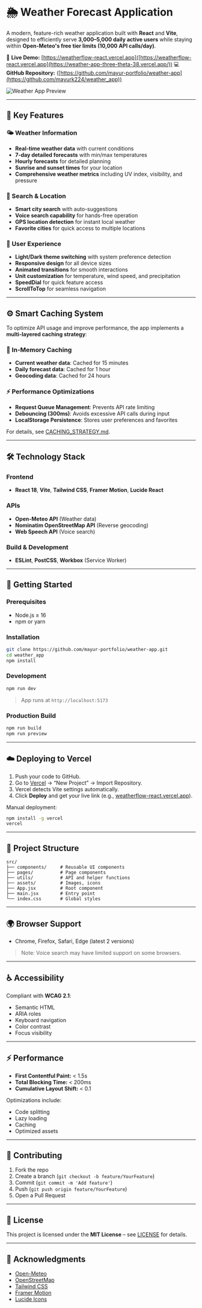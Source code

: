 # 🌦️ Weather Forecast Application

A modern, feature-rich weather application built with **React** and **Vite**, designed to efficiently serve **3,000–5,000 daily active users** while staying within **Open-Meteo's free tier limits (10,000 API calls/day)**.

🔗 **Live Demo:** [https://weatherflow-react.vercel.app]([https://weatherflow-react.vercel.app](https://weather-app-three-theta-38.vercel.app/))
💻 **GitHub Repository:** ([https://github.com/mayur-portfolio/weather-app](https://github.com/mayurk224/weather_app))

![Weather App Preview](src/assets/preview.png)

---

## 🚀 Key Features

### 🌤️ Weather Information

* **Real-time weather data** with current conditions
* **7-day detailed forecasts** with min/max temperatures
* **Hourly forecasts** for detailed planning
* **Sunrise and sunset times** for your location
* **Comprehensive weather metrics** including UV index, visibility, and pressure

### 📍 Search & Location

* **Smart city search** with auto-suggestions
* **Voice search capability** for hands-free operation
* **GPS location detection** for instant local weather
* **Favorite cities** for quick access to multiple locations

### 🧭 User Experience

* **Light/Dark theme switching** with system preference detection
* **Responsive design** for all device sizes
* **Animated transitions** for smooth interactions
* **Unit customization** for temperature, wind speed, and precipitation
* **SpeedDial** for quick feature access
* **ScrollToTop** for seamless navigation

---

## ⚙️ Smart Caching System

To optimize API usage and improve performance, the app implements a **multi-layered caching strategy**:

### 🧠 In-Memory Caching

* **Current weather data**: Cached for 15 minutes
* **Daily forecast data**: Cached for 1 hour
* **Geocoding data**: Cached for 24 hours

### ⚡ Performance Optimizations

* **Request Queue Management**: Prevents API rate limiting
* **Debouncing (300ms)**: Avoids excessive API calls during input
* **LocalStorage Persistence**: Stores user preferences and favorites

For details, see [CACHING_STRATEGY.md](CACHING_STRATEGY.md).

---

## 🛠️ Technology Stack

### Frontend

* **React 18**, **Vite**, **Tailwind CSS**, **Framer Motion**, **Lucide React**

### APIs

* **Open-Meteo API** (Weather data)
* **Nominatim OpenStreetMap API** (Reverse geocoding)
* **Web Speech API** (Voice search)

### Build & Development

* **ESLint**, **PostCSS**, **Workbox** (Service Worker)

---

## 🧩 Getting Started

### Prerequisites

* Node.js ≥ 16
* npm or yarn

### Installation

```bash
git clone https://github.com/mayur-portfolio/weather-app.git
cd weather_app
npm install
```

### Development

```bash
npm run dev
```

> App runs at `http://localhost:5173`

### Production Build

```bash
npm run build
npm run preview
```

---

## ☁️ Deploying to Vercel

1. Push your code to GitHub.
2. Go to [Vercel](https://vercel.com) → “New Project” → Import Repository.
3. Vercel detects Vite settings automatically.
4. Click **Deploy** and get your live link (e.g., [weatherflow-react.vercel.app](https://weatherflow-react.vercel.app)).

Manual deployment:

```bash
npm install -g vercel
vercel
```

---

## 📂 Project Structure

```
src/
├── components/     # Reusable UI components
├── pages/          # Page components
├── utils/          # API and helper functions
├── assets/         # Images, icons
├── App.jsx         # Root component
├── main.jsx        # Entry point
└── index.css       # Global styles
```

---

## 🌍 Browser Support

* Chrome, Firefox, Safari, Edge (latest 2 versions)

> Note: Voice search may have limited support on some browsers.

---

## ♿ Accessibility

Compliant with **WCAG 2.1**:

* Semantic HTML
* ARIA roles
* Keyboard navigation
* Color contrast
* Focus visibility

---

## ⚡ Performance

* **First Contentful Paint:** < 1.5s
* **Total Blocking Time:** < 200ms
* **Cumulative Layout Shift:** < 0.1

Optimizations include:

* Code splitting
* Lazy loading
* Caching
* Optimized assets

---

## 🤝 Contributing

1. Fork the repo
2. Create a branch (`git checkout -b feature/YourFeature`)
3. Commit (`git commit -m 'Add feature'`)
4. Push (`git push origin feature/YourFeature`)
5. Open a Pull Request

---

## 🪪 License

This project is licensed under the **MIT License** – see [LICENSE](LICENSE) for details.

---

## 💙 Acknowledgments

* [Open-Meteo](https://open-meteo.com/)
* [OpenStreetMap](https://www.openstreetmap.org/)
* [Tailwind CSS](https://tailwindcss.com/)
* [Framer Motion](https://www.framer.com/motion/)
* [Lucide Icons](https://lucide.dev/)
